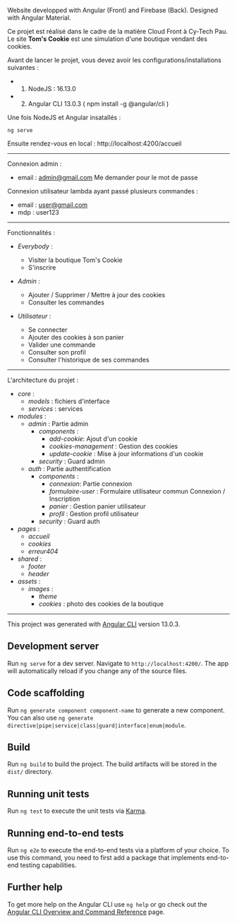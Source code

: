 Website developped with Angular (Front) and Firebase (Back).
Designed with Angular Material.

Ce projet est réalisé dans le cadre de la matière Cloud Front à Cy-Tech Pau.
Le site **Tom's Cookie** est une simulation d'une boutique vendant des cookies. 


Avant de lancer le projet, vous devez avoir les configurations/installations suivantes : 
* 1. NodeJS : 16.13.0 
* 2. Angular CLI 13.0.3 ( npm install -g @angular/cli )

Une fois NodeJS et Angular insatallés : 

```
ng serve
```

Ensuite rendez-vous en local : 
http://localhost:4200/accueil

---


Connexion admin : 

* email : admin@gmail.com
Me demander pour le mot de passe

Connexion utilisateur lambda ayant passé plusieurs commandes :

* email : user@gmail.com
* mdp : user123

--- 

Fonctionnalités : 

* *Everybody* :
    * Visiter la boutique Tom's Cookie
    * S'inscrire

* *Admin* :
    * Ajouter / Supprimer / Mettre à jour des cookies
    * Consulter les commandes

* *Utilisateur* :
    * Se connecter
    * Ajouter des cookies à son panier 
    * Valider une commande 
    * Consulter son profil 
    * Consulter l'historique de ses commandes 



---


L'architecture du projet :

* *core* :
    * *models* : fichiers d'interface
    * *services* : services
* *modules* :
    * *admin* : Partie admin
        * *components* :
            * *add-cookie*: Ajout d'un cookie
            * *cookies-management* : Gestion des cookies
            * *update-cookie* : Mise à jour informations d'un cookie
        * *security* : Guard admin
    * *auth* : Partie authentification
        * *components* :
            * *connexion*: Partie connexion
            * *formulaire-user* : Formulaire utilisateur commun Connexion / Inscription
            * *panier* : Gestion panier utilisateur
            * *profil* : Gestion profil utilisateur
        * *security* : Guard auth
* *pages* :
    * *accueil* 
    * *cookies* 
    * *erreur404*
* *shared* :
    * *footer*
    * *header*
* *assets* :
    * *images* :
        * *theme* 
        * *cookies* : photo des cookies de la boutique
    
    

---


This project was generated with [Angular CLI](https://github.com/angular/angular-cli) version 13.0.3.

## Development server

Run `ng serve` for a dev server. Navigate to `http://localhost:4200/`. The app will automatically reload if you change any of the source files.

## Code scaffolding

Run `ng generate component component-name` to generate a new component. You can also use `ng generate directive|pipe|service|class|guard|interface|enum|module`.

## Build

Run `ng build` to build the project. The build artifacts will be stored in the `dist/` directory.
## Running unit tests

Run `ng test` to execute the unit tests via [Karma](https://karma-runner.github.io).

## Running end-to-end tests

Run `ng e2e` to execute the end-to-end tests via a platform of your choice. To use this command, you need to first add a package that implements end-to-end testing capabilities.

## Further help

To get more help on the Angular CLI use `ng help` or go check out the [Angular CLI Overview and Command Reference](https://angular.io/cli) page.

